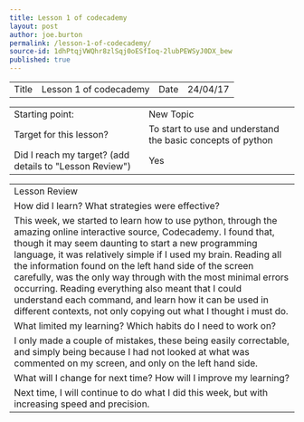 ```yaml
---
title: Lesson 1 of codecademy
layout: post
author: joe.burton
permalink: /lesson-1-of-codecademy/
source-id: 1dhPtqjVWQhr8zlSqj0oESfIoq-2lubPEWSyJ0DX_bew
published: true
---
```

<table>
  <tr>
    <td>Title</td>
    <td>Lesson 1 of codecademy</td>
    <td>Date</td>
    <td>24/04/17</td>
  </tr>
</table>


<table>
  <tr>
    <td>Starting point:</td>
    <td>New Topic</td>
  </tr>
  <tr>
    <td>Target for this lesson?</td>
    <td>To start to use and understand the basic concepts of python</td>
  </tr>
  <tr>
    <td>Did I reach my target? 
(add details to "Lesson Review")</td>
    <td> Yes</td>
  </tr>
</table>


<table>
  <tr>
    <td>Lesson Review</td>
  </tr>
  <tr>
    <td>How did I learn? What strategies were effective? </td>
  </tr>
  <tr>
    <td>This week, we started to learn how to use python, through the amazing online interactive source, Codecademy. I found that, though it may seem daunting to start a new programming language, it was relatively simple if I used my brain. Reading all the information found on the left hand side of the screen carefully, was the only way through with the most minimal errors occurring. Reading everything also meant that I could understand each command, and learn how it can be used in different contexts, not only copying out what I thought i must do.</td>
  </tr>
  <tr>
    <td>What limited my learning? Which habits do I need to work on? </td>
  </tr>
  <tr>
    <td>I only made a couple of mistakes, these being easily correctable, and simply being because I had not looked at what was commented on my screen, and only on the left hand side.</td>
  </tr>
  <tr>
    <td>What will I change for next time? How will I improve my learning?</td>
  </tr>
  <tr>
    <td>Next time, I will continue to do what I did this week, but with increasing speed and precision.</td>
  </tr>
</table>


